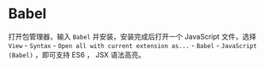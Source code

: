 # Babel

打开包管理器，输入 `Babel` 并安装，安装完成后打开一个 JavaScript 文件，选择 `View` - `Syntax` - `Open all with current extension as...` - `Babel` - `JavaScript (Babel)` ，即可支持 ES6 ， JSX 语法高亮。